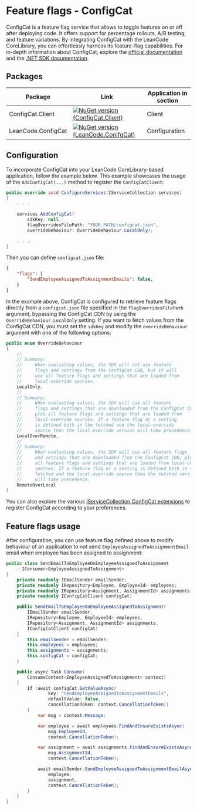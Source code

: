 # Feature flags - ConfigCat

ConfigCat is a feature flag service that allows to toggle features on or off after deploying code. It offers support for percentage rollouts, A/B testing, and feature variations. By integrating ConfigCat with the LeanCode CoreLibrary, you can effortlessly harness its feature-flag capabilities. For in-depth information about ConfigCat, explore the [official documentation](https://configcat.com/docs/) and the [.NET SDK documentation](https://configcat.com/docs/sdk-reference/dotnet/).

## Packages

| Package | Link | Application in section |
| --- | ----------- | ----------- |
| ConfigCat.Client | [![NuGet version (ConfigCat.Client)](https://img.shields.io/nuget/v/ConfigCat.Client.svg?style=flat-square)](https://www.nuget.org/packages/ConfigCat.Client/8.2.0/) | Client |
| LeanCode.ConfigCat | [![NuGet version (LeanCode.ConifgCat)](https://img.shields.io/nuget/vpre/LeanCode.ConfigCat.svg?style=flat-square)](https://www.nuget.org/packages/LeanCode.ConfigCat/8.0.2260-preview/) | Configuration |

## Configuration

To incorporate ConfigCat into your LeanCode CoreLibrary-based application, follow the example below. This example showcases the usage of the `AddConfigCat(...)` method to register the `ConfigCatClient`:

```csharp
public override void ConfigureServices(IServiceCollection services)
{
    . . .

    services.AddConfigCat(
        sdkKey: null,
        flagOverridesFilePath: "YOUR_PATH/configcat.json",
        overrideBehaviour: OverrideBehaviour.LocalOnly);

    . . .
}
```

Then you can define `configcat.json` file:

```json
{
    "flags": {
        "SendEmployeeAssignedToAssignmentEmails": false,
    }
}
```

In the example above, ConfigCat is configured to retrieve feature flags directly from a `configcat.json` file specified in the `flagOverridesFilePath` argument, bypassing the ConfigCat CDN by using the `OverrideBehaviour.LocalOnly` setting. If you want to fetch values from the ConfigCat CDN, you must set the `sdkKey` and modify the `overrideBehaviour` argument with one of the following options:

```csharp
public enum OverrideBehaviour
{
    //
    // Summary:
    //     When evaluating values, the SDK will not use feature
    //     flags and settings from the ConfigCat CDN, but it will
    //     use all feature flags and settings that are loaded from
    //     local-override sources.
    LocalOnly,
    //
    // Summary:
    //     When evaluating values, the SDK will use all feature
    //     flags and settings that are downloaded from the ConfigCat CDN,
    //     plus all feature flags and settings that are loaded from
    //     local-override sources. If a feature flag or a setting
    //     is defined both in the fetched and the local-override
    //     source then the local-override version will take precedence.
    LocalOverRemote,
    //
    // Summary:
    //     When evaluating values, the SDK will use all feature flags
    //     and settings that are downloaded from the ConfigCat CDN, plus
    //     all feature flags and settings that are loaded from local-override
    //     sources. If a feature flag or a setting is defined both in the
    //     fetched and the local-override source then the fetched version
    //     will take precedence.
    RemoteOverLocal
}
```

You can also explore the various [IServiceCollection ConfigCat extensions](https://github.com/leancodepl/corelibrary/blob/v8.0-preview/src/Infrastructure/LeanCode.ConfigCat/ConfigCatExtensions.cs) to register ConfigCat according to your preferences.

## Feature flags usage

After configuration, you can use feature flag defined above to modify behaviour of an application to not send `EmployeeAssignedToAssignmentEmail` email when employee has been assigned to assignment:

```csharp
public class SendEmailToEmployeeOnEmployeeAssignedToAssignment
    : IConsumer<EmployeeAssignedToAssignment>
{
    private readonly IEmailSender emailSender;
    private readonly IRepository<Employee, EmployeeId> employees;
    private readonly IRepository<Assignment, AssignmentId> assignments;
    private readonly IConfigCatClient configCat;

    public SendEmailToEmployeeOnEmployeeAssignedToAssignment(
        IEmailSender emailSender,
        IRepository<Employee, EmployeeId> employees,
        IRepository<Assignment, AssignmentId> assignments,
        IConfigCatClient configCat)
    {
        this.emailSender = emailSender;
        this.employees = employees;
        this.assignments = assignments;
        this.configCat = configCat;
    }

    public async Task Consume(
        ConsumeContext<EmployeeAssignedToAssignment> context)
    {
        if (await configCat.GetValueAsync(
                key: "SendEmployeeAssignedToAssignmentEmails",
                defaultValue: false,
                cancellationToken: context.CancellationToken))
        {
            var msg = context.Message;

            var employee = await employees.FindAndEnsureExistsAsync(
                msg.EmployeeId,
                context.CancellationToken);

            var assignment = await assignments.FindAndEnsureExistsAsync(
                msg.AssignmentId,
                context.CancellationToken);

            await emailSender.SendEmployeeAssignedToAssignmentEmailAsync(
                employee,
                assignment,
                context.CancellationToken);
        }
    }
}
```
